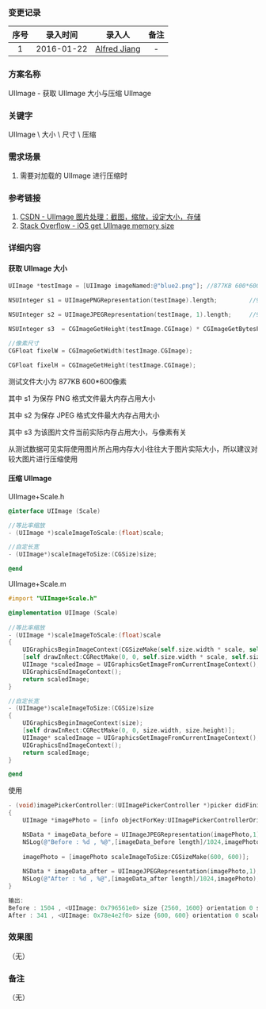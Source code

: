 ### 变更记录

| 序号 | 录入时间 | 录入人 | 备注 |
|:--------:|:--------:|:--------:|:--------:|
| 1 | 2016-01-22 | [Alfred Jiang](https://github.com/viktyz) | - |

### 方案名称

UIImage - 获取 UIImage 大小与压缩 UIImage

### 关键字

UIImage \ 大小 \ 尺寸 \ 压缩

### 需求场景

1. 需要对加载的 UIImage 进行压缩时

### 参考链接

1. [CSDN - UIImage 图片处理：截图，缩放，设定大小，存储](http://blog.csdn.net/xuhuan_wh/article/details/6434055)
2. [Stack Overflow - iOS get UIImage memory size](http://stackoverflow.com/questions/25483931/ios-get-uiimage-memory-size)

### 详细内容

#### 获取 UIImage 大小

```objectivec
UIImage *testImage = [UIImage imageNamed:@"blue2.png"]; //877KB 600*600像素
    
NSUInteger s1 = UIImagePNGRepresentation(testImage).length;         //992400

NSUInteger s2 = UIImageJPEGRepresentation(testImage, 1).length;     //923162

NSUInteger s3  = CGImageGetHeight(testImage.CGImage) * CGImageGetBytesPerRow(testImage.CGImage);    //1440000 = 600 * 600 * 4

//像素尺寸
CGFloat fixelW = CGImageGetWidth(testImage.CGImage);

CGFloat fixelH = CGImageGetHeight(testImage.CGImage);
```

测试文件大小为 877KB 600*600像素

其中 s1 为保存 PNG 格式文件最大内存占用大小

其中 s2 为保存 JPEG 格式文件最大内存占用大小

其中 s3 为该图片文件当前实际内存占用大小，与像素有关

从测试数据可见实际使用图片所占用内存大小往往大于图片实际大小，所以建议对较大图片进行压缩使用

#### 压缩 UIImage

UIImage+Scale.h
```objectivec
@interface UIImage (Scale)

//等比率缩放
- (UIImage *)scaleImageToScale:(float)scale;

//自定长宽
- (UIImage*)scaleImageToSize:(CGSize)size;

@end
```

UIImage+Scale.m
```objectivec
#import "UIImage+Scale.h"

@implementation UIImage (Scale)
 
//等比率缩放
- (UIImage *)scaleImageToScale:(float)scale
{
    UIGraphicsBeginImageContext(CGSizeMake(self.size.width * scale, self.size.height * scale));
    [self drawInRect:CGRectMake(0, 0, self.size.width * scale, self.size.height * scale)];
    UIImage *scaledImage = UIGraphicsGetImageFromCurrentImageContext();
    UIGraphicsEndImageContext();
    return scaledImage;
}

//自定长宽
- (UIImage*)scaleImageToSize:(CGSize)size
{
    UIGraphicsBeginImageContext(size);
    [self drawInRect:CGRectMake(0, 0, size.width, size.height)];
    UIImage* scaledImage = UIGraphicsGetImageFromCurrentImageContext();
    UIGraphicsEndImageContext();
    return scaledImage;
}

@end
```

使用
```objectivec
- (void)imagePickerController:(UIImagePickerController *)picker didFinishPickingMediaWithInfo:(NSDictionary *)info
{
    UIImage *imagePhoto = [info objectForKey:UIImagePickerControllerOriginalImage];

    NSData * imageData_before = UIImageJPEGRepresentation(imagePhoto,1);
    NSLog(@"Before : %d , %@",[imageData_before length]/1024,imagePhoto);
    
    imagePhoto = [imagePhoto scaleImageToSize:CGSizeMake(600, 600)];
    
    NSData * imageData_after = UIImageJPEGRepresentation(imagePhoto,1);
    NSLog(@"After : %d , %@",[imageData_after length]/1024,imagePhoto);
}

输出:
Before : 1504 , <UIImage: 0x796561e0> size {2560, 1600} orientation 0 scale 1.000000
After : 341 , <UIImage: 0x78e4e2f0> size {600, 600} orientation 0 scale 1.000000
```

### 效果图
（无）

### 备注
（无）
